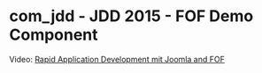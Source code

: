 # com_jdd - JDD 2015 - FOF Demo Component

Video:
[Rapid Application Development mit Joomla and FOF ](https://www.youtube.com/watch?v=pzWykaEV4fE)


